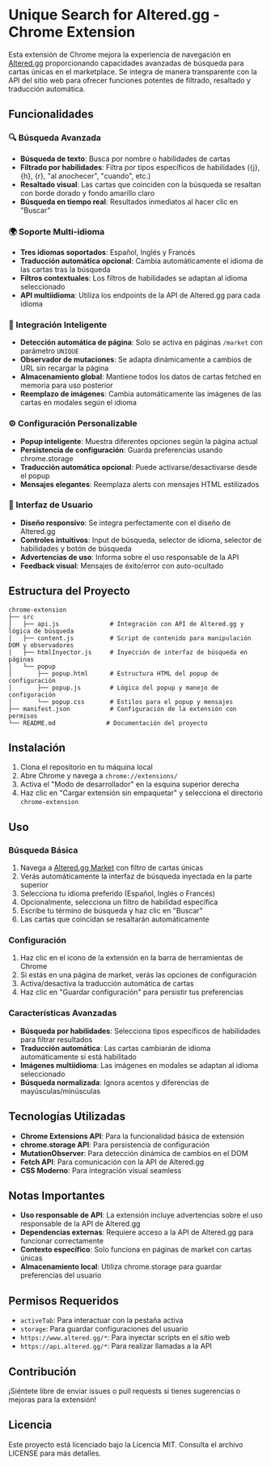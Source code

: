 # Unique Search for Altered.gg - Chrome Extension

Esta extensión de Chrome mejora la experiencia de navegación en [Altered.gg](https://www.altered.gg/) proporcionando capacidades avanzadas de búsqueda para cartas únicas en el marketplace. Se integra de manera transparente con la API del sitio web para ofrecer funciones potentes de filtrado, resaltado y traducción automática.

## Funcionalidades

### 🔍 Búsqueda Avanzada
- **Búsqueda de texto**: Busca por nombre o habilidades de cartas
- **Filtrado por habilidades**: Filtra por tipos específicos de habilidades ({j}, {h}, {r}, "al anochecer", "cuando", etc.)
- **Resaltado visual**: Las cartas que coinciden con la búsqueda se resaltan con borde dorado y fondo amarillo claro
- **Búsqueda en tiempo real**: Resultados inmediatos al hacer clic en "Buscar"

### 🌍 Soporte Multi-idioma
- **Tres idiomas soportados**: Español, Inglés y Francés
- **Traducción automática opcional**: Cambia automáticamente el idioma de las cartas tras la búsqueda
- **Filtros contextuales**: Los filtros de habilidades se adaptan al idioma seleccionado
- **API multiidioma**: Utiliza los endpoints de la API de Altered.gg para cada idioma

### 🎯 Integración Inteligente
- **Detección automática de página**: Solo se activa en páginas `/market` con parámetro `UNIQUE`
- **Observador de mutaciones**: Se adapta dinámicamente a cambios de URL sin recargar la página
- **Almacenamiento global**: Mantiene todos los datos de cartas fetched en memoria para uso posterior
- **Reemplazo de imágenes**: Cambia automáticamente las imágenes de las cartas en modales según el idioma

### ⚙️ Configuración Personalizable
- **Popup inteligente**: Muestra diferentes opciones según la página actual
- **Persistencia de configuración**: Guarda preferencias usando chrome.storage
- **Traducción automática opcional**: Puede activarse/desactivarse desde el popup
- **Mensajes elegantes**: Reemplaza alerts con mensajes HTML estilizados

### 🎨 Interfaz de Usuario
- **Diseño responsivo**: Se integra perfectamente con el diseño de Altered.gg
- **Controles intuitivos**: Input de búsqueda, selector de idioma, selector de habilidades y botón de búsqueda
- **Advertencias de uso**: Informa sobre el uso responsable de la API
- **Feedback visual**: Mensajes de éxito/error con auto-ocultado

## Estructura del Proyecto

```
chrome-extension
├── src
│   ├── api.js              # Integración con API de Altered.gg y lógica de búsqueda
│   ├── content.js          # Script de contenido para manipulación DOM y observadores
│   ├── htmlInyector.js     # Inyección de interfaz de búsqueda en páginas
│   └── popup
│       ├── popup.html      # Estructura HTML del popup de configuración
│       ├── popup.js        # Lógica del popup y manejo de configuración
│       └── popup.css       # Estilos para el popup y mensajes
├── manifest.json           # Configuración de la extensión con permisos
└── README.md              # Documentación del proyecto
```

## Instalación

1. Clona el repositorio en tu máquina local
2. Abre Chrome y navega a `chrome://extensions/`
3. Activa el "Modo de desarrollador" en la esquina superior derecha
4. Haz clic en "Cargar extensión sin empaquetar" y selecciona el directorio `chrome-extension`

## Uso

### Búsqueda Básica
1. Navega a [Altered.gg Market](https://www.altered.gg/cards/market) con filtro de cartas únicas
2. Verás automáticamente la interfaz de búsqueda inyectada en la parte superior
3. Selecciona tu idioma preferido (Español, Inglés o Francés)
4. Opcionalmente, selecciona un filtro de habilidad específica
5. Escribe tu término de búsqueda y haz clic en "Buscar"
6. Las cartas que coincidan se resaltarán automáticamente

### Configuración
1. Haz clic en el icono de la extensión en la barra de herramientas de Chrome
2. Si estás en una página de market, verás las opciones de configuración
3. Activa/desactiva la traducción automática de cartas
4. Haz clic en "Guardar configuración" para persistir tus preferencias

### Características Avanzadas
- **Búsqueda por habilidades**: Selecciona tipos específicos de habilidades para filtrar resultados
- **Traducción automática**: Las cartas cambiarán de idioma automáticamente si está habilitado
- **Imágenes multiidioma**: Las imágenes en modales se adaptan al idioma seleccionado
- **Búsqueda normalizada**: Ignora acentos y diferencias de mayúsculas/minúsculas

## Tecnologías Utilizadas

- **Chrome Extensions API**: Para la funcionalidad básica de extensión
- **chrome.storage API**: Para persistencia de configuración
- **MutationObserver**: Para detección dinámica de cambios en el DOM
- **Fetch API**: Para comunicación con la API de Altered.gg
- **CSS Moderno**: Para integración visual seamless

## Notas Importantes

- **Uso responsable de API**: La extensión incluye advertencias sobre el uso responsable de la API de Altered.gg
- **Dependencias externas**: Requiere acceso a la API de Altered.gg para funcionar correctamente
- **Contexto específico**: Solo funciona en páginas de market con cartas únicas
- **Almacenamiento local**: Utiliza chrome.storage para guardar preferencias del usuario

## Permisos Requeridos

- `activeTab`: Para interactuar con la pestaña activa
- `storage`: Para guardar configuraciones del usuario
- `https://www.altered.gg/*`: Para inyectar scripts en el sitio web
- `https://api.altered.gg/*`: Para realizar llamadas a la API

## Contribución

¡Siéntete libre de enviar issues o pull requests si tienes sugerencias o mejoras para la extensión!

## Licencia

Este proyecto está licenciado bajo la Licencia MIT. Consulta el archivo LICENSE para más detalles.